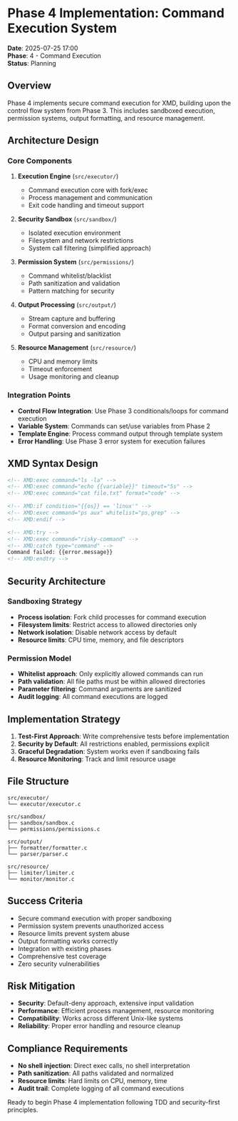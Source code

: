# Phase 4 Implementation: Command Execution System

**Date**: 2025-07-25 17:00  
**Phase**: 4 - Command Execution  
**Status**: Planning

## Overview

Phase 4 implements secure command execution for XMD, building upon the control flow system from Phase 3. This includes sandboxed execution, permission systems, output formatting, and resource management.

## Architecture Design

### Core Components

1. **Execution Engine** (`src/executor/`)
   - Command execution core with fork/exec
   - Process management and communication
   - Exit code handling and timeout support

2. **Security Sandbox** (`src/sandbox/`)
   - Isolated execution environment
   - Filesystem and network restrictions
   - System call filtering (simplified approach)

3. **Permission System** (`src/permissions/`)
   - Command whitelist/blacklist
   - Path sanitization and validation
   - Pattern matching for security

4. **Output Processing** (`src/output/`)
   - Stream capture and buffering
   - Format conversion and encoding
   - Output parsing and sanitization

5. **Resource Management** (`src/resource/`)
   - CPU and memory limits
   - Timeout enforcement
   - Usage monitoring and cleanup

### Integration Points

- **Control Flow Integration**: Use Phase 3 conditionals/loops for command execution
- **Variable System**: Commands can set/use variables from Phase 2
- **Template Engine**: Process command output through template system
- **Error Handling**: Use Phase 3 error system for execution failures

## XMD Syntax Design

```markdown
<!-- XMD:exec command="ls -la" -->
<!-- XMD:exec command="echo {{variable}}" timeout="5s" -->
<!-- XMD:exec command="cat file.txt" format="code" -->

<!-- XMD:if condition="{{os}} == 'linux'" -->
<!-- XMD:exec command="ps aux" whitelist="ps,grep" -->
<!-- XMD:endif -->

<!-- XMD:try -->
<!-- XMD:exec command="risky-command" -->
<!-- XMD:catch type="command" -->
Command failed: {{error.message}}
<!-- XMD:endtry -->
```

## Security Architecture

### Sandboxing Strategy
- **Process isolation**: Fork child processes for command execution
- **Filesystem limits**: Restrict access to allowed directories only
- **Network isolation**: Disable network access by default
- **Resource limits**: CPU time, memory, and file descriptors

### Permission Model
- **Whitelist approach**: Only explicitly allowed commands can run
- **Path validation**: All file paths must be within allowed directories
- **Parameter filtering**: Command arguments are sanitized
- **Audit logging**: All command executions are logged

## Implementation Strategy

1. **Test-First Approach**: Write comprehensive tests before implementation
2. **Security by Default**: All restrictions enabled, permissions explicit
3. **Graceful Degradation**: System works even if sandboxing fails
4. **Resource Monitoring**: Track and limit resource usage

## File Structure

```
src/executor/
└── executor/executor.c

src/sandbox/
├── sandbox/sandbox.c
└── permissions/permissions.c

src/output/
├── formatter/formatter.c
└── parser/parser.c

src/resource/
├── limiter/limiter.c
└── monitor/monitor.c
```

## Success Criteria

- Secure command execution with proper sandboxing
- Permission system prevents unauthorized access
- Resource limits prevent system abuse
- Output formatting works correctly
- Integration with existing phases
- Comprehensive test coverage
- Zero security vulnerabilities

## Risk Mitigation

- **Security**: Default-deny approach, extensive input validation
- **Performance**: Efficient process management, resource monitoring
- **Compatibility**: Works across different Unix-like systems
- **Reliability**: Proper error handling and resource cleanup

## Compliance Requirements

- **No shell injection**: Direct exec calls, no shell interpretation
- **Path sanitization**: All paths validated and normalized
- **Resource limits**: Hard limits on CPU, memory, time
- **Audit trail**: Complete logging of all command executions

Ready to begin Phase 4 implementation following TDD and security-first principles.